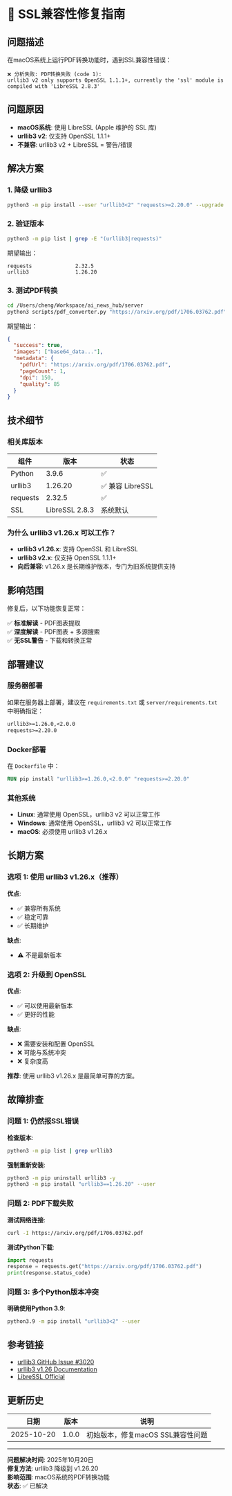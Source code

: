# 🔧 SSL兼容性修复指南

## 问题描述

在macOS系统上运行PDF转换功能时，遇到SSL兼容性错误：

```
❌ 分析失败: PDF转换失败 (code 1): 
urllib3 v2 only supports OpenSSL 1.1.1+, currently the 'ssl' module is compiled with 'LibreSSL 2.8.3'
```

## 问题原因

- **macOS系统**: 使用 LibreSSL (Apple 维护的 SSL 库)
- **urllib3 v2**: 仅支持 OpenSSL 1.1.1+
- **不兼容**: urllib3 v2 + LibreSSL = 警告/错误

## 解决方案

### 1. 降级 urllib3

```bash
python3 -m pip install --user "urllib3<2" "requests>=2.20.0" --upgrade
```

### 2. 验证版本

```bash
python3 -m pip list | grep -E "(urllib3|requests)"
```

期望输出：
```
requests              2.32.5
urllib3               1.26.20
```

### 3. 测试PDF转换

```bash
cd /Users/cheng/Workspace/ai_news_hub/server
python3 scripts/pdf_converter.py "https://arxiv.org/pdf/1706.03762.pdf" 1
```

期望输出：
```json
{
  "success": true,
  "images": ["base64_data..."],
  "metadata": {
    "pdfUrl": "https://arxiv.org/pdf/1706.03762.pdf",
    "pageCount": 1,
    "dpi": 150,
    "quality": 85
  }
}
```

## 技术细节

### 相关库版本

| 组件 | 版本 | 状态 |
|------|------|------|
| Python | 3.9.6 | ✅ |
| urllib3 | 1.26.20 | ✅ 兼容 LibreSSL |
| requests | 2.32.5 | ✅ |
| SSL | LibreSSL 2.8.3 | 系统默认 |

### 为什么 urllib3 v1.26.x 可以工作？

- **urllib3 v1.26.x**: 支持 OpenSSL 和 LibreSSL
- **urllib3 v2.x**: 仅支持 OpenSSL 1.1.1+
- **向后兼容**: v1.26.x 是长期维护版本，专门为旧系统提供支持

## 影响范围

修复后，以下功能恢复正常：

✅ **标准解读** - PDF图表提取  
✅ **深度解读** - PDF图表 + 多源搜索  
✅ **无SSL警告** - 下载和转换正常  

## 部署建议

### 服务器部署

如果在服务器上部署，建议在 `requirements.txt` 或 `server/requirements.txt` 中明确指定：

```txt
urllib3>=1.26.0,<2.0.0
requests>=2.20.0
```

### Docker部署

在 `Dockerfile` 中：

```dockerfile
RUN pip install "urllib3>=1.26.0,<2.0.0" "requests>=2.20.0"
```

### 其他系统

- **Linux**: 通常使用 OpenSSL，urllib3 v2 可以正常工作
- **Windows**: 通常使用 OpenSSL，urllib3 v2 可以正常工作
- **macOS**: 必须使用 urllib3 v1.26.x

## 长期方案

### 选项 1: 使用 urllib3 v1.26.x（推荐）

**优点**:
- ✅ 兼容所有系统
- ✅ 稳定可靠
- ✅ 长期维护

**缺点**:
- ⚠️ 不是最新版本

### 选项 2: 升级到 OpenSSL

**优点**:
- ✅ 可以使用最新版本
- ✅ 更好的性能

**缺点**:
- ❌ 需要安装和配置 OpenSSL
- ❌ 可能与系统冲突
- ❌ 复杂度高

**推荐**: 使用 urllib3 v1.26.x 是最简单可靠的方案。

## 故障排查

### 问题 1: 仍然报SSL错误

**检查版本**:
```bash
python3 -m pip list | grep urllib3
```

**强制重新安装**:
```bash
python3 -m pip uninstall urllib3 -y
python3 -m pip install "urllib3==1.26.20" --user
```

### 问题 2: PDF下载失败

**测试网络连接**:
```bash
curl -I https://arxiv.org/pdf/1706.03762.pdf
```

**测试Python下载**:
```python
import requests
response = requests.get("https://arxiv.org/pdf/1706.03762.pdf")
print(response.status_code)
```

### 问题 3: 多个Python版本冲突

**明确使用Python 3.9**:
```bash
python3.9 -m pip install "urllib3<2" --user
```

## 参考链接

- [urllib3 GitHub Issue #3020](https://github.com/urllib3/urllib3/issues/3020)
- [urllib3 v1.26 Documentation](https://urllib3.readthedocs.io/en/1.26.x/)
- [LibreSSL Official](https://www.libressl.org/)

## 更新历史

| 日期 | 版本 | 说明 |
|------|------|------|
| 2025-10-20 | 1.0.0 | 初始版本，修复macOS SSL兼容性问题 |

---

**问题解决时间**: 2025年10月20日  
**修复方法**: urllib3 降级到 v1.26.20  
**影响范围**: macOS系统的PDF转换功能  
**状态**: ✅ 已解决

